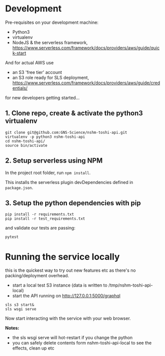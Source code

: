 # Development

Pre-requisites on your development machine:

 - Python3
 - virtualenv
 - NodeJS & the serverless framework, 
   https://www.serverless.com/framework/docs/providers/aws/guide/quick-start
 
And for actual AWS use 
 - an S3 'free tier' account
 - an S3 role ready for SLS deployment, 
   https://www.serverless.com/framework/docs/providers/aws/guide/credentials/
 
 

for new developers getting started...
## 1. Clone repo, create & activate the python3 virtualenv

```
git clone git@github.com:GNS-Science/nshm-toshi-api.git
virtualenv -p python3 nshm-toshi-api
cd nshm-toshi-api/
source bin/activate
```

## 2. Setup serverless using NPM

In the project root folder, run `npm install`.

This installs the serverless plugin devDependencies defined in `package.json`.

## 3. Setup the python dependencies with pip

```
pip install -r requirements.txt
pip install -r test_requirements.txt
```

and validate our tests are passing:
```
pytest
```

# Running the service locally

this is the quickest way to try out new features etc as there's no packing/deployment overhead.

 - start a local test S3 instance (data is written to /tmp/nshm-toshi-api-local)
 - start the API running on http://127.0.0.1:5000/graphql
   
```
sls s3 start&
sls wsgi serve
```

Now start interacting with the service with your web browser.

**Notes:**

 - the sls wsgi serve will hot-restart if you change the python
 - you can safely delete contents form nshm-toshi-api-local to see the effects, clean up etc
 


